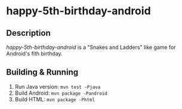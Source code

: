 # happy-5th-birthday-android


## Description

*happy-5th-birthday-android* is a "Snakes and Ladders" like game for Android's fith birthday.


## Building & Running

1. Run Java version: `mvn test -Pjava`
2. Build Android:  `mvn package -Pandroid`
3. Build HTML:  `mvn package -Phtml`
